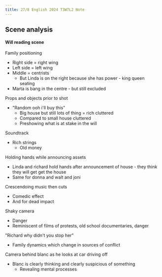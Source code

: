 ```yaml
---
title: 27/8 English 2024 T3W7L2 Note
---
```

## Scene analysis
#### Will reading scene
Family positioning
- Right side = right wing
- Left side = left wing
- Middle = centrists
	- But Linda is on the right because she has power - king queen seating
- Marta is bang in the centre - but still excluded

Props and objects prior to shot
- "Random ooh i'll buy this"
	- Big house but still lots of thing = rich cluttered
	- Compared to small house cluttered
	- Preshowing what is at stake in the will

Soundtrack
- Rich strings
	- Old money

Holding hands while announcing assets
- Linda and richard hold hands after announcement of house - they think they will get get the house
- Same for donna and walt and joni

Crescendoing music then cuts
- Comedic effect
- And for dead impact

Shaky camera
- Danger
- Reminiscent of films of protests, old school documentaries, danger

"Richard why didn't you stop her"
- Family dynamics which change in sources of conflict

Camera behind blanc as he looks at car driving off
- Blanc is clearly thinking and clearly suspicious of something
	- Revealing mental processes